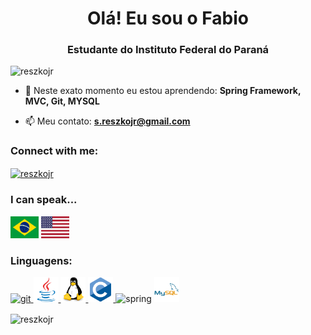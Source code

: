 <h1 align="center">Olá! Eu sou o Fabio</h1>
<h3 align="center">Estudante do Instituto Federal do Paraná</h3>

<p align="left"> <img src="https://komarev.com/ghpvc/?username=reszkojr&label=Profile%20views&color=0e75b6&style=flat" alt="reszkojr" /> </p>

- 🌱 Neste exato momento eu estou aprendendo: **Spring Framework, MVC, Git, MYSQL**

- 📫 Meu contato: **s.reszkojr@gmail.com**

<h3 align="left">Connect with me:</h3>
<p align="left">
<a href="https://linkedin.com/in/reszkojr" target="blank"><img align="center" src="https://raw.githubusercontent.com/rahuldkjain/github-profile-readme-generator/master/src/images/icons/Social/linked-in-alt.svg" alt="reszkojr" height="30" width="40" /></a>
</p>

</p>
<h3 align="left"> I can speak...</h3>
<p align="left">
<img src="language/pt-br.png" alt="português" title="Português" height="35" width="45" />
<img src="language/en-us.jpg" alt="english" title="English" height="35" width="45" />
</p>

<h3 align="left">Linguagens:</h3>
<p align="left"> <a href="https://git-scm.com/" target="_blank" rel="noreferrer"> <img src="https://www.vectorlogo.zone/logos/git-scm/git-scm-icon.svg" alt="git" width="40" height="40"/> </a> <a href="https://www.java.com" target="_blank" rel="noreferrer"> <img src="https://raw.githubusercontent.com/devicons/devicon/master/icons/java/java-original.svg" alt="java" width="40" height="40"/> </a> <a href="https://www.linux.org/" target="_blank" rel="noreferrer"> <img src="https://raw.githubusercontent.com/devicons/devicon/master/icons/linux/linux-original.svg" alt="linux" width="40" height="40"/> </a> <a href="https://spring.io/" target="_blank" rel="noreferrer"> </a> <a href="https://www.cprogramming.com/" target="_blank" rel="noreferrer"> <img src="https://raw.githubusercontent.com/devicons/devicon/master/icons/c/c-original.svg" alt="c" width="40" height="40"/> </a> <img src="https://www.vectorlogo.zone/logos/springio/springio-icon.svg" alt="spring" width="40" height="40"/> <img src="https://raw.githubusercontent.com/devicons/devicon/master/icons/mysql/mysql-original-wordmark.svg" alt="mysql" width="40" height="40"/> </a> </p>

<p><img align="center" src="https://github-readme-streak-stats.herokuapp.com/?user=reszkojr&" alt="reszkojr" /></p>

